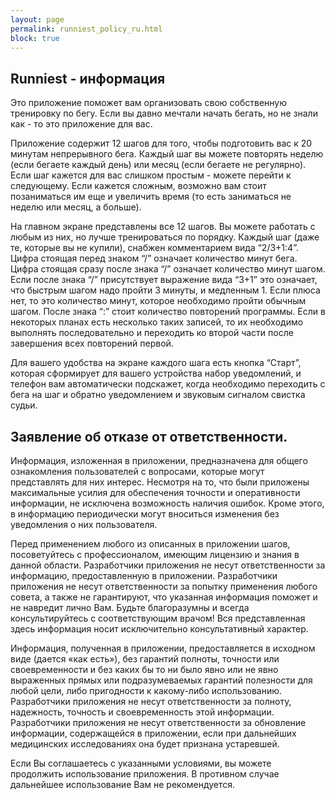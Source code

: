 ```yaml
---
layout: page
permalink: runniest_policy_ru.html
block: true
---
```


## Runniest - информация

Это приложение поможет вам организовать свою собственную тренировку по бегу. Если вы давно мечтали начать бегать, но не знали как - то это приложение для вас.

Приложение содержит 12 шагов для того, чтобы подготовить вас к 20 минутам непрерывного бега. Каждый шаг вы можете повторять неделю (если бегаете каждый день) или месяц (если бегаете не регулярно). Если шаг кажется для вас слишком простым - можете перейти к следующему. Если кажется сложным, возможно вам стоит позаниматься им еще и увеличить время (то есть заниматься не неделю или месяц, а больше).

На главном экране представлены все 12 шагов. Вы можете работать с любым из них, но лучше тренироваться по порядку. Каждый шаг (даже те, которые вы не купили), снабжен комментарием вида “2/3+1:4”. Цифра стоящая перед знаком “/” означает количество минут бега. Цифра стоящая сразу после знака “/” означает количество минут шагом. Если после знака “/” присутствует выражение вида “3+1” это означает, что быстрым шагом надо пройти 3 минуты, и медленным 1. Если плюса нет, то это количество минут, которое необходимо пройти обычным шагом. После знака “:” стоит количество повторений программы. Если в некоторых планах есть несколько таких записей, то их необходимо выполнять последовательно и переходить ко второй части после завершения всех повторений первой.

Для вашего удобства на экране каждого шага есть кнопка “Старт”, которая сформирует для вашего устройства набор уведомлений, и телефон вам автоматически подскажет, когда необходимо переходить с бега на шаг и обратно уведомлением и звуковым сигналом свистка судьи.

## Заявление об отказе от ответственности.

Информация, изложенная в приложении, предназначена для общего ознакомления пользователей с вопросами, которые могут представлять для них интерес. Несмотря на то, что были приложены максимальные усилия для обеспечения точности и оперативности информации, не исключена возможность наличия ошибок. Кроме этого, в информацию периодически могут вноситься изменения без уведомления о них пользователя.

Перед применением любого из описанных в приложении шагов, посоветуйтесь с профессионалом, имеющим лицензию и знания в данной области. Разработчики приложения не несут ответственности за информацию, предоставленную в приложении. Разработчики приложения не несут ответственности за попытку применения любого совета, а также не гарантируют, что указанная информация поможет и не навредит лично Вам. Будьте благоразумны и всегда консультируйтесь с соответствующим врачом! Вся представленная здесь информация носит исключительно консультативный характер.

Информация, полученная в приложении, предоставляется в исходном виде (дается «как есть»), без гарантий полноты, точности или своевременности и без каких бы то ни было явно или не явно выраженных прямых или подразумеваемых гарантий полезности для любой цели, либо пригодности к какому-либо использованию. Разработчики приложения не несут ответственности за полноту, надежность, точность и своевременность этой информации. Разработчики приложения не несут ответственности за обновление информации, содержащейся в приложении, если при дальнейших медицинских исследованиях она будет признана устаревшей.

Если Вы соглашаетесь с указанными условиями, вы можете продолжить использование приложения. В противном случае дальнейшее использование Вам не рекомендуется.
